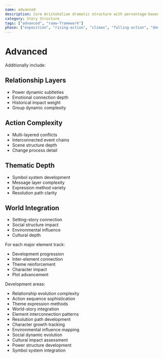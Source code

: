 ```yaml
---
name: advanced
description: Core Aristotelian dramatic structure with percentage-based story stages and character elements
category: Story Structure
tags: ["advanced", "raaw-framework"]
phase: ["exposition", "rising-action", "climax", "falling-action", "denouement"]
---
```


# Advanced

Additionally include:

## Relationship Layers

* Power dynamic subtleties
* Emotional connection depth
* Historical impact weight
* Group dynamic complexity

## Action Complexity

* Multi-layered conflicts
* Interconnected event chains
* Scene structure depth
* Change process detail

## Thematic Depth

* Symbol system development
* Message layer complexity
* Expression method variety
* Resolution path clarity

## World Integration

* Setting-story connection
* Social structure impact
* Environmental influence
* Cultural depth

For each major element track:

* Development progression
* Inter-element connection
* Theme reinforcement
* Character impact
* Plot advancement

Development areas:

* Relationship evolution complexity
* Action sequence sophistication
* Theme expression methods
* World-story integration
* Element interconnection patterns
* Resolution path development
* Character growth tracking
* Environmental influence mapping
* Social dynamic evolution
* Cultural impact assessment
* Power structure development
* Symbol system integration
